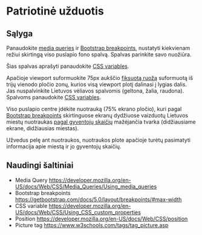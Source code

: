 # Patriotinė užduotis

## Sąlyga

Panaudokite [media queries](https://developer.mozilla.org/en-US/docs/Web/CSS/Media_Queries/Using_media_queries) ir [Bootstrap breakpoints](https://getbootstrap.com/docs/5.0/layout/breakpoints/#max-width), nustatyti kiekvienam režiui skirtingą viso puslapio fono spalvą. Spalvas parinkite savo nuožiūra.

Šias spalvas aprašyti panaudokite [CSS variables](https://developer.mozilla.org/en-US/docs/Web/CSS/Using_CSS_custom_properties).

Apačioje viewport suformuokite 75px aukščio [fiksuotą ruožą](https://developer.mozilla.org/en-US/docs/Web/CSS/position) suformuotą iš trijų vienodo pločio zonų, kurios visą viewport plotį dalinasi į lygias dalis. Jas nuspalvinkite Lietuvos vėliavos spalvomis (geltona, žalia, raudona). Spalvoms panaudokite [CSS variables](https://developer.mozilla.org/en-US/docs/Web/CSS/Using_CSS_custom_properties).

Viso puslapio centre įdėkite nuotrauką (75% ekrano pločio), kuri pagal [Bootstrap breakpoints](https://getbootstrap.com/docs/5.0/layout/breakpoints/#max-width) skirtinguose ekranų dydžiuose vaizduotų Lietuvos miestų nuotraukas [pagal gyventojų skaičių](https://lt.wikipedia.org/wiki/S%C4%85ra%C5%A1as:Lietuvos_miestai_pagal_gyventojus) mažėjančia tvarka (didžiausiame ekrane, didžiausias miestas).

Užvedus pelę ant nuotraukos, nuotraukos plote apačioje turėtų pasimatyti informacija apie miestą ir jo gyventojų skaičių.

## Naudingi šaltiniai

-   Media Query <https://developer.mozilla.org/en-US/docs/Web/CSS/Media_Queries/Using_media_queries>
-   Bootstrap breakpoints <https://getbootstrap.com/docs/5.0/layout/breakpoints/#max-width>
-   CSS variable <https://developer.mozilla.org/en-US/docs/Web/CSS/Using_CSS_custom_properties>
-   Position <https://developer.mozilla.org/en-US/docs/Web/CSS/position>
-   Picture tag <https://www.w3schools.com/tags/tag_picture.asp>
